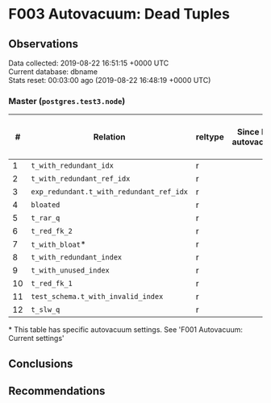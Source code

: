 # F003 Autovacuum: Dead Tuples #

## Observations ##
Data collected: 2019-08-22 16:51:15 +0000 UTC  
Current database: dbname  
Stats reset: 00:03:00 ago (2019-08-22 16:48:19 +0000 UTC)  
### Master (`postgres.test3.node`) ###
  
  
| \#|  Relation | reltype | Since last autovacuum | Since last vacuum | Autovacuum Count | Vacuum Count | n_tup_ins | n_tup_upd | n_tup_del | pg_class.reltuples | n_live_tup | n_dead_tup | &#9660;Dead Tuples Ratio, % |
|---|-------|------|-----------------------|-------------------|----------|---------|-----------|-----------|-----------|--------------------|------------|------------|-----------|
| 1 |`t_with_redundant_idx` |r |<no value> |00:00:17.797786 |0 |2 |1000000 |0 |0 |1000000 |1000000 |0 | 0  |
| 2 |`t_with_redundant_ref_idx` |r |<no value> |00:00:17.716963 |0 |2 |1000000 |0 |0 |1000000 |1000000 |0 | 0  |
| 3 |`exp_redundant.t_with_redundant_ref_idx` |r |<no value> |00:00:22.602027 |0 |2 |1000000 |0 |0 |1000000 |1000000 |0 | 0  |
| 4 |`bloated` |r |<no value> |00:00:21.906008 |0 |2 |100000 |0 |50000 |50000 |50000 |0 | 0  |
| 5 |`t_rar_q` |r |<no value> |00:00:18.031341 |0 |2 |1000000 |743946 |0 |1000000 |1000000 |0 | 0  |
| 6 |`t_red_fk_2` |r |<no value> |00:00:21.799785 |0 |2 |1000000 |0 |0 |1000000 |1000000 |0 | 0  |
| 7 |`t_with_bloat`\* |r |<no value> |00:00:21.054419 |0 |2 |1000000 |1000000 |0 |1000000 |1000000 |0 | 0  |
| 8 |`t_with_redundant_index` |r |<no value> |00:00:17.901548 |0 |2 |1000000 |0 |0 |1000000 |1000000 |0 | 0  |
| 9 |`t_with_unused_index` |r |<no value> |00:00:17.951804 |0 |2 |1000000 |0 |0 |1000000 |1000000 |0 | 0  |
| 10 |`t_red_fk_1` |r |<no value> |00:00:21.851111 |0 |2 |1000001 |0 |0 |1000001 |1000001 |0 | 0  |
| 11 |`test_schema.t_with_invalid_index` |r |<no value> |00:00:22.219075 |0 |2 |1000000 |0 |0 |1000000 |1000000 |0 | 0  |
| 12 |`t_slw_q` |r |<no value> |00:00:21.735587 |0 |2 |10000001 |0 |0 |9999979 |9999979 |0 | 0  |

\* This table has specific autovacuum settings. See 'F001 Autovacuum: Current settings'


## Conclusions ##

## Recommendations ##
